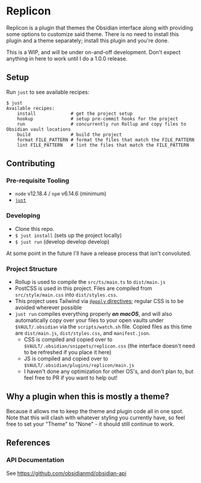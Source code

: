 # Replicon

Replicon is a plugin that themes the Obsidian interface along with providing some options to customize said theme. There is no need to install this plugin and a theme separately; install this plugin and you're done.

This is a WIP, and will be under on-and-off development. Don't expect anything in here to work until I do a 1.0.0 release.

## Setup

Run `just` to see available recipes:

```
$ just
Available recipes:
    install             # get the project setup
    hookup              # setup pre-commit hooks for the project
    run                 # concurrently run Rollup and copy files to Obsidian vault locations
    build               # build the project
    format FILE_PATTERN # format the files that match the FILE_PATTERN
    lint FILE_PATTERN   # lint the files that match the FILE_PATTERN
```

## Contributing

### Pre-requisite Tooling

- `node` v12.18.4 / `npm` v6.14.6 (minimum)
- [`just`](https://github.com/casey/just)

### Developing

- Clone this repo.
- `$ just install` (sets up the project locally)
- `$ just run` (develop develop develop)

At some point in the future I'll have a release process that isn't convoluted.

### Project Structure

- Rollup is used to compile the `src/ts/main.ts` to `dist/main.js`
- PostCSS is used in this project. Files are compiled from `src/style/main.css` into `dist/styles.css`.
- This project uses Tailwind via [`@apply` directives](https://v1.tailwindcss.com/docs/functions-and-directives#apply); regular CSS is to be avoided wherever possible
- `just run` compiles everything properly **_on macOS_**, and will also automatically copy over your files to your open vaults under `$VAULT/.obsidian` via the `scripts/watch.sh` file. Copied files as this time are `dist/main.js`, `dist/styles.css`, and `manifest.json`.
    - CSS is compiled and copied over to `$VAULT/.obsidian/snippets/replicon.css` (the interface doesn't need to be refreshed if you place it here)
    - JS is compiled and copied over to `$VAULT/.obsidian/plugins/replicon/main.js`
    - I haven't done any optimization for other OS's, and don't plan to, but feel free to PR if you want to help out!

## Why a plugin when this is mostly a theme?

Because it allows me to keep the theme and plugin code all in one spot. Note that this will clash with whatever styling you currently have, so feel free to set your "Theme" to "None" - it should still continue to work.

## References

### API Documentation

See https://github.com/obsidianmd/obsidian-api
